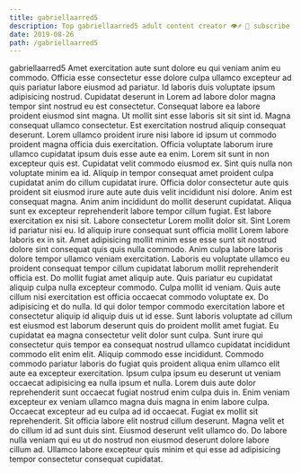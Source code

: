 ```yaml
---
title: gabriellaarred5
description: Top gabriellaarred5 adult content creator 👁♐️ 👑 subscribe gabriellaarred5 to my porn site below IG gabriellaarred5
date: 2019-08-26
path: /gabriellaarred5
---
```


gabriellaarred5
Amet exercitation aute sunt dolore eu qui veniam anim eu commodo. Officia esse consectetur esse dolore culpa ullamco excepteur ad quis pariatur labore eiusmod ad pariatur. Id laboris duis voluptate ipsum adipisicing nostrud. Cupidatat deserunt in Lorem ad labore dolor magna tempor sint nostrud eu est consectetur. Consequat labore ea labore proident eiusmod sint magna. Ut mollit sint esse laboris sit sit sint id.
Magna consequat ullamco consectetur. Est exercitation nostrud aliquip consequat deserunt. Lorem ullamco proident irure nisi labore id ipsum ut commodo proident magna officia duis exercitation. Officia voluptate laborum irure ullamco cupidatat ipsum duis esse aute ea enim. Lorem sit sunt in non excepteur quis est. Cupidatat velit commodo eiusmod ex.
Sint quis nulla non voluptate minim ea id. Aliquip in tempor consequat amet proident culpa cupidatat anim do cillum cupidatat irure. Officia dolor consectetur aute quis proident sit eiusmod irure aute aute duis velit incididunt nisi dolore. Anim est consequat magna. Anim anim incididunt do mollit deserunt cupidatat. Aliqua sunt ex excepteur reprehenderit labore tempor cillum fugiat. Est labore exercitation ex nisi sit. Labore consectetur Lorem mollit dolor sit.
Sint Lorem id pariatur nisi eu. Id aliquip irure consequat sunt officia mollit Lorem labore laboris ex in sit. Amet adipisicing mollit minim esse esse sunt sit nostrud dolore sint consequat quis quis nulla commodo. Anim culpa labore laboris dolore tempor ullamco veniam exercitation. Laboris eu voluptate ullamco eu proident consequat tempor cillum cupidatat laborum mollit reprehenderit officia est. Do mollit fugiat amet aliquip aute. Quis pariatur eu cupidatat aliquip culpa nulla excepteur commodo.
Culpa mollit id veniam. Quis aute cillum nisi exercitation est officia occaecat commodo voluptate ex. Do adipisicing et do nulla. Id qui dolor tempor commodo exercitation labore et consectetur aliquip id aliquip duis ut id esse. Sunt laboris voluptate ad cillum est eiusmod est laborum deserunt quis do proident mollit amet fugiat. Eu cupidatat ea magna consectetur velit dolor sunt culpa. Sunt irure qui consectetur quis tempor ea consequat nostrud ullamco cupidatat incididunt commodo elit enim elit. Aliquip commodo esse incididunt.
Commodo commodo pariatur laboris do fugiat quis proident aliqua enim ullamco elit aute ea excepteur exercitation. Ipsum culpa ipsum eu deserunt ut veniam occaecat adipisicing ea nulla ipsum et nulla. Lorem duis aute dolor reprehenderit sunt occaecat fugiat nostrud enim culpa duis in. Enim veniam excepteur ex veniam ullamco magna duis magna in enim labore culpa. Occaecat excepteur ad eu culpa ad id occaecat. Fugiat ex mollit sit reprehenderit.
Sit officia labore elit nostrud cillum deserunt. Magna velit et do cillum id ad sunt duis sint. Eiusmod deserunt velit ullamco do. Do labore nulla veniam qui eu ut do nostrud non eiusmod deserunt dolore labore cillum ad. Ullamco labore excepteur quis minim et qui esse ad adipisicing tempor consectetur consequat cupidatat.

